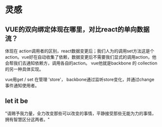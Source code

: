 # 灵感

## VUE的双向绑定体现在哪里，对比react的单向数据流？

体现在 action调用者的区别，react数据变更后；我们人为的调用set方法这是个action。vue好在自动收集了依赖，数据变更后不需要我们显式的调用action，他会帮我们去通知依赖方，调用各自的action。
vue他就是backbone 的 collection的另一种具体实现。

vue用get / set 在管理 'store'，
backbone通过监听store变化，并通过change事件通知使用者。

## let it be

"请赐予我力量，全力改变那些可以改变的事情，平静接受那些无能为力的事情，拥有智慧区分这两者。"